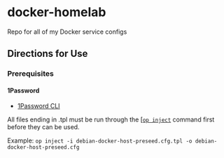 # docker-homelab
Repo for all of my Docker service configs

## Directions for Use

### Prerequisites

#### 1Password

- [1Password CLI](https://developer.1password.com/docs/cli/get-started/)

All files ending in .tpl must be run through the [[`op inject`](https://developer.1password.com/docs/cli/secrets-config-files/) command first before they can be used.

Example:
`op inject -i debian-docker-host-preseed.cfg.tpl -o debian-docker-host-preseed.cfg`
